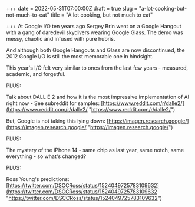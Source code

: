 +++
date = 2022-05-31T07:00:00Z
draft = true
slug = "a-lot-cooking-but-not-much-to-eat"
title = "A lot cooking, but not much to eat"

+++
At Google I/O ten years ago Sergey Brin went on a Google Hangout with a gang of daredevil skydivers wearing Google Glass. The demo was messy, chaotic and infused with pure hubris.

And although both Google Hangouts and Glass are now discontinued, the 2012 Google I/O is still the most memorable one in hindsight.

This year's I/O felt very similar to ones from the last few years - measured, academic, and forgetful.

PLUS:

Talk about DALL E 2 and how it is the most impressive implementation of AI right now - See subreddit for samples: [https://www.reddit.com/r/dalle2/](https://www.reddit.com/r/dalle2/ "https://www.reddit.com/r/dalle2/")

But, Google is not taking this lying down: [https://imagen.research.google/](https://imagen.research.google/ "https://imagen.research.google/")

PLUS:

The mystery of the iPhone 14 - same chip as last year, same notch, same everything - so what's changed?

PLUS:

Ross Young's predictions: [https://twitter.com/DSCCRoss/status/1524049725783109632](https://twitter.com/DSCCRoss/status/1524049725783109632 "https://twitter.com/DSCCRoss/status/1524049725783109632")